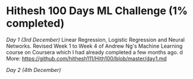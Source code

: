 # Hithesh 100 Days ML Challenge (1% completed)

*Day 1 (3rd December)*
Linear Regression, Logistic Regression and Neural Networks.
Revised Week 1 to Week 4 of Andrew Ng's Machine Learning course on Coursera which I had already completed a few months ago.
d
More: https://github.com/hithesh111/Hith100/blob/master/day1.md

*Day 2 (4th December)*
